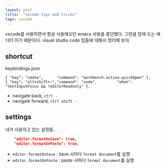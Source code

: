 ```yaml
---
layout: post
title:  "vscode tips and tricks"
tags: vscode
---
```


vscode를 사용하면서 항상 사용해오던 emacs 사용을 중단했다. 그만큼 맘에 드는 에디터 이기 때문이다. 
visual studio code 팁들에 대해서 정리해 보자.

## shortcut

keybindings.json
```
{ "key": "cmd+e",      "command": "workbench.action.quickOpen" },
{ "key": "alt+shift+-","command": "undo",         "when": "textInputFocus && !editorReadonly" },
```

- navigate back, `ctrl -`
- navigate forward, `ctrl shift -`

## settings 

내가 사용하고 있는 설정들..

```json
    "editor.formatOnSave": true,
    "editor.formatOnPaste": true,
```

- `editor.formatOnSave` : save 시마다 `format document`를 실행
- `editor.formatOnPaste` : paste 시마다 `format document`를 실행

